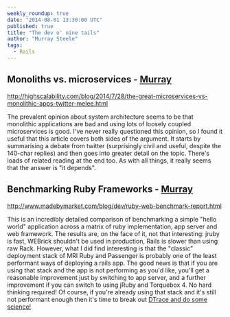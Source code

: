 ```yaml
---
weekly_roundup: true
date: "2014-08-01 13:30:00 UTC"
published: true
title: "The dev o' nine tails"
author: "Murray Steele"
tags:
  - Rails
---
```


## Monoliths vs. microservices - [Murray](/people/murray-steele)

http://highscalability.com/blog/2014/7/28/the-great-microservices-vs-monolithic-apps-twitter-melee.html

The prevalent opinion about system architecture seems to be that monolithic applications are bad and using lots of loosely coupled microservices is good.  I've never really questioned this opinion, so I found it useful that this article covers both sides of the argument.  It starts by summarising a debate from twitter (surprisingly civil and useful, despite the 140-char replies) and then goes into greater detail on the topic.  There's loads of related reading at the end too.  As with all things, it really seems that the answer is "it depends".

## Benchmarking Ruby Frameworks - [Murray](/people/murray-steele)

http://www.madebymarket.com/blog/dev/ruby-web-benchmark-report.html

This is an incredibly detailed comparison of benchmarking a simple "hello world" application across a matrix of ruby implementation, app server and web framework.  The results are, on the face of it, not that interesting: jruby is fast, WEBrick shouldn't be used in production, Rails is slower than using raw Rack.  However, what I did find interesting is that the "classic" deployment stack of MRI Ruby and Passenger is probably one of the least performant ways of deploying a rails app.  The good news is that if you are using that stack and the app is not performing as you'd like, you'll get a reasonable improvement just by switching to app server, and a further improvement if you can switch to using jRuby and Torquebox 4.  No hard thinking required!  Of course, if you're already using that stack and it's still not performant enough then it's time to break out [DTrace and do some science!](http://tenderlovemaking.com/2011/12/05/profiling-rails-startup-with-dtrace.html)
